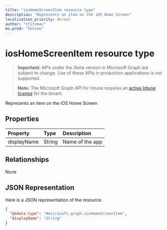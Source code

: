 ```yaml
---
title: "iosHomeScreenItem resource type"
description: "Represents an item on the iOS Home Screen"
localization_priority: Normal
author: "tfitzmac"
ms.prod: "Intune"
---
```


# iosHomeScreenItem resource type

> **Important:** APIs under the /beta version in Microsoft Graph are subject to change. Use of these APIs in production applications is not supported.

> **Note:** The Microsoft Graph API for Intune requires an [active Intune license](https://go.microsoft.com/fwlink/?linkid=839381) for the tenant.

Represents an item on the iOS Home Screen

## Properties
|Property|Type|Description|
|:---|:---|:---|
|displayName|String|Name of the app|

## Relationships
None

## JSON Representation
Here is a JSON representation of the resource.
<!-- {
  "blockType": "resource",
  "@odata.type": "microsoft.graph.iosHomeScreenItem"
}
-->
``` json
{
  "@odata.type": "#microsoft.graph.iosHomeScreenItem",
  "displayName": "String"
}
```




